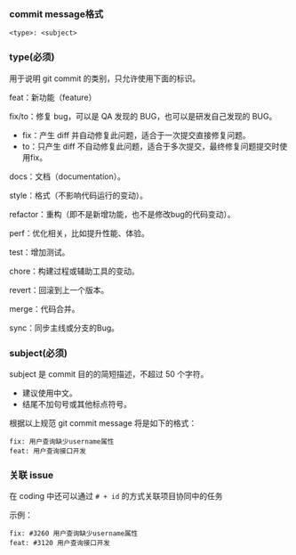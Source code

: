 ### commit message格式
```
<type>: <subject>
```


### type(必须)

用于说明 git commit 的类别，只允许使用下面的标识。

feat：新功能（feature）

fix/to：修复 bug，可以是 QA 发现的 BUG，也可以是研发自己发现的 BUG。

- fix：产生 diff 并自动修复此问题，适合于一次提交直接修复问题。
- to：只产生 diff 不自动修复此问题，适合于多次提交，最终修复问题提交时使用fix。

docs：文档（documentation）。

style：格式（不影响代码运行的变动）。

refactor：重构（即不是新增功能，也不是修改bug的代码变动）。

perf：优化相关，比如提升性能、体验。

test：增加测试。

chore：构建过程或辅助工具的变动。

revert：回滚到上一个版本。

merge：代码合并。

sync：同步主线或分支的Bug。


### subject(必须)

subject 是 commit 目的的简短描述，不超过 50 个字符。

- 建议使用中文。
- 结尾不加句号或其他标点符号。

根据以上规范 git commit message 将是如下的格式：
```
fix: 用户查询缺少username属性
feat: 用户查询接口开发
```


### 关联 issue

在 coding 中还可以通过 `# + id` 的方式关联项目协同中的任务

示例：
```
fix: #3260 用户查询缺少username属性
feat: #3120 用户查询接口开发
```